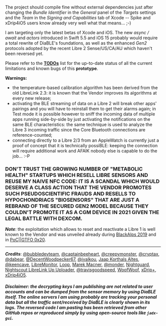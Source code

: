 The project should compile fine without external dependencies just after changing the _Bundle Identifier_ in the _General_ panel of the _Targets_ settings and the _Team_ in the _Signing and Capabilities_ tab of Xcode -- Spike and xDrip4iO5 users know already very well what that means... ;-)

I am targeting only the latest betas of Xcode and iOS. The new _async / await_ and _actors_ introduced in Swift 5.5 and iOS 15 probably would require a total rewrite of DiaBLE's foundations, as well as the enhanced *Gen2* protocols adopted by the recent Libre 2 Sense/US/CA/AU which haven't been reversed yet.

Please refer to the [**TODOs**](https://github.com/gui-dos/DiaBLE/blob/main/TODO.md) list for the up-to-date status of all the current limitations and known bugs of this **prototype**.

**Warnings:**
  * the temperature-based calibration algorithm has been derived from the old LibreLink 2.3: it is known that the Vendor improves its algorithms at every new release;
  * activating the BLE streaming of data on a Libre 2 will break other apps' pairings and you will have to reinstall them to get their alarms again; in Test mode it is possible however to sniff the incoming data of multiple apps running side-by-side by just activating the notifications on the same BLE characteristics: the same technique is used to analyze the Libre 3 incoming traffic since the Core Bluetooth connections are reference-counted;
  * connecting directly to a Libre 2/3 from an AppleWatch is currently just a proof of concept that it is technically possiBLE: keeping the connection will require additional work and AFAIK nobody else is capable to do the job... :-P

### DON'T TRUST THE GROWING NUMBER OF "METABOLIC HEALTH" STARTUPS WHICH RESELL LIBRE SENSORS AND REUSE MY NAIVE NFC CODE: IT IS A SCANDAL WHICH WOULD DESERVE A CLASS ACTION THAT THE VENDOR PROMOTES SUCH PSEUDOSCIENTIFIC FRAUDS AND RESELLS TO HYPOCHONDRIACS "BIOSENSORS" THAT ARE JUST A REBRAND OF THE SECURED GEN2 MODEL BECAUSE THEY COULDN'T PROMOTE IT AS A CGM DEVICE IN 2021 GIVEN THE LEGAL BATTLE WITH DEXCOM.

***Note***: the exploitation which allows to reset and reactivate a Libre 1 is well known to the Vendor and was unveiled already during [BlackAlps 2019](https://www.youtube.com/watch?v=Y9vtGmxh1IQ) and in [PoC||GTFO 0x20](https://archive.org/stream/pocorgtfo20#page/n6/mode/1up).

---
***Credits***: [@bubbledevteam](https://github.com/bubbledevteam), [@captainbeeheart](https://github.com/captainbeeheart), [@creepymonster](https://github.com/creepymonster), [@cryptax](https://github.com/cryptax), [@dabear](https://github.com/dabear), [@DecentWoodpecker67](https://github.com/DecentWoodpecker67), [@ivalkou](https://github.com/ivalkou), [Jaap Korthals Altes](https://www.reddit.com/user/jka512), [@keencave](https://github.com/keencave), [LibreMonitor](https://github.com/UPetersen/LibreMonitor/tree/Swift4), [Loop](https://github.com/LoopKit/Loop), [Marek Macner](https://github.com/MarekM60), [@monder](https://github.com/monder), [Nightguard]( https://github.com/nightscout/nightguard), [Nightscout LibreLink Up Uploader](https://github.com/timoschlueter/nightscout-librelink-up), [@travisgoodspeed](https://github.com/travisgoodspeed), [WoofWoof](https://github.com/gshaviv/ninety-two), [xDrip+](https://github.com/NightscoutFoundation/xDrip), [xDrip4iO5](https://github.com/JohanDegraeve/xdripswift).

###### ***Disclaimer: the decrypting keys I am publishing are not related to user accounts and can be dumped from the sensor memory by using DiaBLE itself. The online servers I am using probably are tracking your personal data but all the traffic sent/received by DiaBLE is clearly shown in its logs. The reversed code I am pasting has been retrieved from other GitHub repos or reproduced simply by using open-source tools like `jadx-gui`.***
